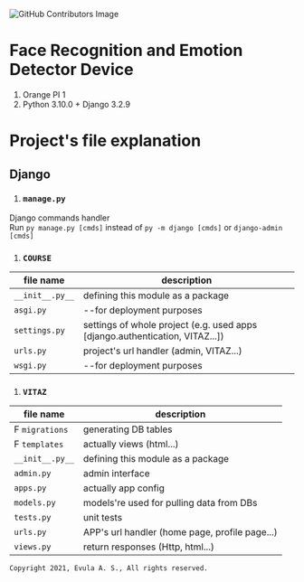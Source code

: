 ![GitHub Contributors Image](https://contrib.rocks/image?repo=BootyAss/VITAZ)

# Face Recognition and Emotion Detector Device
1. Orange PI 1
1. Python 3.10.0 + Django 3.2.9


# Project's file explanation

## Django

1. ### `manage.py`
Django commands handler<br>
Run `py manage.py [cmds]` instead of `py -m django [cmds]` or `django-admin [cmds]`

1. ### `COURSE`
|file name          |description|
|---                |---        |
|`__init__.py__`    |defining this module as a package                                              |
|`asgi.py`          |--for deployment purposes                                                      |
|`settings.py`      |settings of whole project (e.g. used apps [django.authentication, VITAZ...])   |
|`urls.py`          |project's url handler (admin, VITAZ...)                                        |
|`wsgi.py`          |--for deployment purposes                                                      |

1. ### `VITAZ`
|file name          |description|
|---                |---        |
|F `migrations`     |generating DB tables                           |
|F `templates`      |actually views (html...)                       |
|`__init__.py__`    |defining this module as a package              |
|`admin.py`         |admin interface                                |
|`apps.py`          |actually app config                            |
|`models.py`        |models're used for pulling data from DBs       |
|`tests.py`         |unit tests                                     |
|`urls.py`          |APP's url handler (home page, profile page...) |
|`views.py`         |return responses (Http, html...)               |

```
Copyright 2021, Evula A. S., All rights reserved.
```